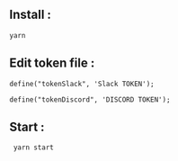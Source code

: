 ## Install :

```
yarn
```

## Edit token file :
```
define("tokenSlack", 'Slack TOKEN');

define("tokenDiscord", 'DISCORD TOKEN');
```
## Start :

```
 yarn start